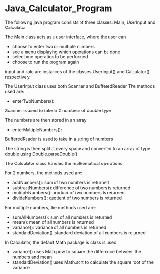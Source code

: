 # Java_Calculator_Program
The following java program consists of three classes: Main, UserInput and Calculator

The Main class acts as a user interface, where the user can
- choose to enter two or multiple numbers
- see a menu displaying which operations can be done
- select one operation to be performed
- choose to run the program again

input and calc are instances of the classes UserInput() and Calculator() respectively


The UserInput class uses both Scanner and BufferedReader
The methods used are:
- enterTwoNumbers():
 
Scanner is used to take in 2 numbers of double type

The numbers are then stored in an array

- enterMultipleNumbers(): 

BufferedReader is used to take in a string of numbers

The string is then split at every space and converted to an array of type double using Double.parseDouble()


The Calculator class handles the mathematical operations

For 2 numbers, the methods used are:
- addNumbers(): sum of two numbers is returned
- subtractNumbers(): difference of two numbers is returned
- multiplyNumbers(): product of two numbers is returned
- divideNumbers(): quotient of two numbers is returned

For multiple numbers, the methods used are:
- sumAllNumbers(): sum of all numbers is returned
- mean(): mean of all numbers is returned
- variance(): variance of all numbers is returned
- standardDeviation(): standard deviation of all numbers is returned

In Calculator, the default Math package is class is used
- variance() uses Math.pow to square the difference between the numbers and mean
- standardDeviation() uses Math.sqrt to calculate the square root of the variance
